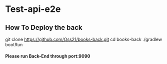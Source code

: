# Test-api-e2e
## How To Deploy the back
git clone https://github.com/Oss21/books-back.git
cd books-back
./gradlew bootRun

#### Please run Back-End through port:9090
